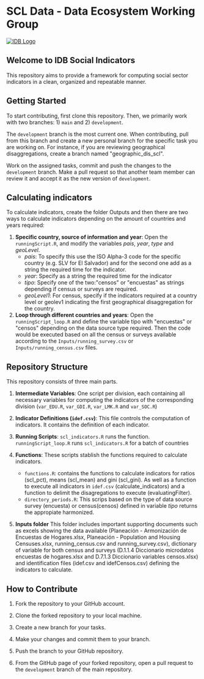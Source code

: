 
# SCL Data - Data Ecosystem Working Group

[![IDB Logo](https://scldata.iadb.org/assets/iadb-7779368a000004449beca0d4fc6f116cc0617572d549edf2ae491e9a17f63778.png)](https://scldata.iadb.org)

## Welcome to IDB Social Indicators

This repository aims to provide a framework for computing social sector indicators in a clean, organized and repeatable manner. 

## Getting Started

To start contributing, first clone this repository. Then, we primarily work with two branches: 1) `main` and 2) `development`.

The `development` branch is the most current one. When contributing, pull from this branch and create a new personal branch for the specific task you are working on. For instance, if you are reviewing geographical disaggregations, create a branch named "geographic_dis_scl".

Work on the assigned tasks, commit and push the changes to the `development` branch. Make a pull request so that another team member can review it and accept it as the new version of `development`.

## Calculating indicators

To calculate indicators, create the folder Outputs and then there are two ways to calculate indicators depending on the amount of countries and years required:
1. **Specific country, source of information and year**: Open the `runningScript.R`, and modify the variables *pais*, *year*, *type* and *geoLevel*.
   - *pais*: To specify this use the ISO Alpha-3 code for the specific country (e.g. SLV for El Salvador) and for the second one add as a string the required time for the indicator.
   - *year*: Specify as a string the required time for the indicator
   - *tipo*: Specify one of the two:"censos" or "encuestas" as strings depending if census or surveys are required. 
   - *geoLevel1*: For census, specify if the indicators required at a country level or geolev1 indicating the first geographical disaggregation for the country. 
3. **Loop through different countries and years**: Open the `runningScript_loop.R` and define the variable tipo with "encuestas" or "censos" depending on the data source type required. Then the code would be executed based on all the census or surveys available according to the `Inputs/running_survey.csv` or `Inputs/running_census.csv` files. 

## Repository Structure 

This repository consists of three main parts.

1. **Intermediate Variables**: One script per division, each containing all necessary variables for computing the indicators of the corresponding division (`var_EDU.R`, `var_GDI.R`, `var_LMK.R` and `var_SOC.R`)

3. **Indicator Definitions (`idef.csv`)**: This file controls the computation of indicators. It contains the definition of each indicator.

4. **Running Scripts**: `scl_indicators.R` runs the function. `runningScript_loop.R` runs `scl_indicators.R` for a batch of countries

5. **Functions**: These scripts stablish the functions required to calculate indicators.
   - `functions.R`: contains the functions to calculate indicators for ratios (scl_pct), means (scl_mean) and gini (scl_gini). As well as a function to execute all indicators in `idef.csv` (calculate_indicators) and a function to delimit the disagregations to execute (evaluatingFilter). 
   - `directory_periods.R`: This scrips based on the type of data source survey (encuesta) or census(censos) defined in variable *tipo* returns the appropiate harmonized.
  
6. **Inputs folder** This folder includes important supporting documents such as excels showing the data available (Planeación - Armonización de Encuestas de Hogares.xlsx, Planeación - Population and Housing Censuses.xlsx, running_census.csv and running_survey.csv), dictionary of variable for both census and surveys (D.1.1.4 Diccionario microdatos encuestas de hogares.xlsx and D.7.1.3 Diccionario variables censos.xlsx) and identification files (idef.csv and idefCensos.csv) defining the indicators to calculate. 

## How to Contribute

1. Fork the repository to your GitHub account.

2. Clone the forked repository to your local machine.

3. Create a new branch for your tasks.

4. Make your changes and commit them to your branch.

5. Push the branch to your GitHub repository.

6. From the GitHub page of your forked repository, open a pull request to the `development` branch of the main repository.

